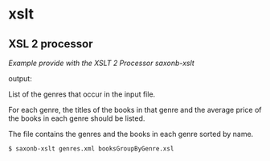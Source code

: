 # xslt

## XSL 2 processor

*Example provide with the XSLT 2 Processor saxonb-xslt*

output:

List of the genres that occur in the input file.  

For each genre, the titles of the books in that genre and the average price of the 
books in each genre should be listed. 

The file contains the genres and the books in each genre sorted by name.

```
$ saxonb-xslt genres.xml booksGroupByGenre.xsl 

```
